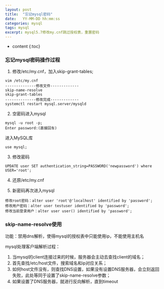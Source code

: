 ```yaml
---
layout: post
title:  "忘记mysql密码"			
date:   YY-MM-DD hh:mm:ss
categories: mysql	
tags: mysql
excerpt: mysql5.7修改my.cnf跳过授权表，重置密码
---
```

* content
{:toc}


### 忘记mysql密码操作过程

1. 修改/etc/my.cnf，加入skip-grant-tables;

```
vim /etc/my.cnf
--------------修改文件-------------
skip-name-resolve
skip-grant-tables
--------------修改完成-------------
systemctl restart mysql.server/mysqld
```

2. 空密码进入mysql

```
mysql -u root -p;
Enter password:(直接回车)
```

进入MySQL库
```
use mysql;
```

3. 修改密码

```
UPDATE user SET authentication_string=PASSWORD('newpassword') where USER='root';
```

4. 还原/etc/my.cnf

5. 新密码再次进入mysql

```
修改root密码：alter user 'root'@'localhost' identified by 'password';
修改用户密码：alter user testuser identified by 'password';
修改当前登录用户：alter user user() identified by 'password';
```


### skip-name-resolve使用

功能：禁用dns解析，使得mysql的授权表中只能使用ip，不能使用主机名

mysql处理客户端解析过程：
1. 当mysql的client连接过来的时候，服务器会主动去查找client的域名；
2. 首先查找/etc/host文件，搜索域名和ip对应关系；
3. 如何host文件没有，则查找DNS设置，如果没有设置DNS服务器，会立刻返回失败，此处等同于设置了skip-name-resolve参数；
4. 如果设置了DNS服务器，就进行反向解析，直到timeout
